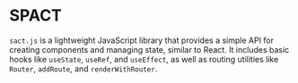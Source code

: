 # SPACT
`sact.js` is a lightweight JavaScript library that provides a simple API for creating components and managing state, similar to React. It includes basic hooks like `useState`, `useRef`, and `useEffect`, as well as routing utilities like `Router`, `addRoute`, and `renderWithRouter`.
